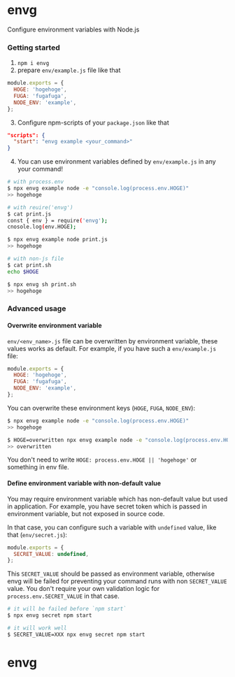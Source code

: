 # envg

Configure environment variables with Node.js

### Getting started

1. `npm i envg`
2. prepare `env/example.js` file like that

```js
module.exports = {
  HOGE: 'hogehoge',
  FUGA: 'fugafuga',
  NODE_ENV: 'example',
};
```

3. Configure npm-scripts of your `package.json` like that

```json
"scripts": {
  "start": "envg example <your_command>"
}
```

4. You can use environment variables defined by `env/example.js` in any your command!

```sh
# with process.env
$ npx envg example node -e "console.log(process.env.HOGE)"
>> hogehoge

# with reuire('envg')
$ cat print.js
const { env } = require('envg');
cnosole.log(env.HOGE);

$ npx envg example node print.js
>> hogehoge

# with non-js file
$ cat print.sh
echo $HOGE

$ npx envg sh print.sh
>> hogehoge
```

### Advanced usage

#### Overwrite environment variable

`env/<env_name>.js` file can be overwritten by environment variable,
these values works as default.
For example, if you have such a `env/example.js` file:

```js
module.exports = {
  HOGE: 'hogehoge',
  FUGA: 'fugafuga',
  NODE_ENV: 'example',
};
```

You can overwrite these environment keys (`HOGE`, `FUGA`, `NODE_ENV`):
```sh
$ npx envg example node -e "console.log(process.env.HOGE)"
>> hogehoge

$ HOGE=overwritten npx envg example node -e "console.log(process.env.HOGE)"
>> overwritten
```

You don't need to write `HOGE: process.env.HOGE || 'hogehoge'` or something in env file.

#### Define environment variable with non-default value

You may require environment variable which has non-default value but used in application.
For example, you have secret token which is passed in environment variable, but not exposed in source code.

In that case, you can configure such a variable with `undefined` value, like that (`env/secret.js`):

```js
module.exports = {
  SECRET_VALUE: undefined,
};
```

This `SECRET_VALUE` should be passed as environment variable, otherwise envg will be failed for preventing your command runs with non `SECRET_VALUE` value. You don't require your own validation logic for `process.env.SECRET_VALUE` in that case.

```sh
# it will be failed before `npm start`
$ npx envg secret npm start

# it will work well
$ SECRET_VALUE=XXX npx envg secret npm start
```
# envg
